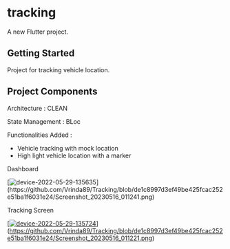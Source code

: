 # tracking

A new Flutter project.

## Getting Started

Project for tracking vehicle location.

## Project Components

 Architecture  : CLEAN
 
 State Management : BLoc
 
 Functionalities Added :
 
   - Vehicle tracking with mock location 
   - High light vehicle location with a marker 
 
 

Dashboard

[![device-2022-05-29-135635]([https://user-images.githubusercontent.com/19589195/170864707-4c1ee881-3678-4156-9296-e04364341eef.png](https://github.com/Vrinda89/Tracking/blob/739162bc090822fe2ea61711c9cf2896216f0624/Screenshot_20230516_011221.png))](https://github.com/Vrinda89/Tracking/blob/de1c8997d3ef49be425fcac252e51ba1f6031e24/Screenshot_20230516_011241.png)

Tracking Screen

[[![device-2022-05-29-135724](https://user-images.githubusercontent.com/19589195/170864730-ad7cf9f3-6746-4b40-a689-df034743bd4a.png)](https://github.com/Vrinda89/Tracking/blob/de1c8997d3ef49be425fcac252e51ba1f6031e24/Screenshot_20230516_011221.png)](https://github.com/Vrinda89/Tracking/blob/de1c8997d3ef49be425fcac252e51ba1f6031e24/Screenshot_20230516_011221.png)


